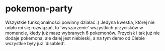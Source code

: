 # pokemon-party

Wszystkie funkcjonalności powinny działać :)
Jedyna kwestia, której nie udało mi się rozwiązać, to 'wyszarzenie' wszystkich przycisków w momencie, kiedy już masz wybranych 6 pokemonów.
Przycisk i tak już nie dodaje pokemona, ale dalej jest niebieski, a na tym demo od Ciebie wszystkie były już 'disabled'.
